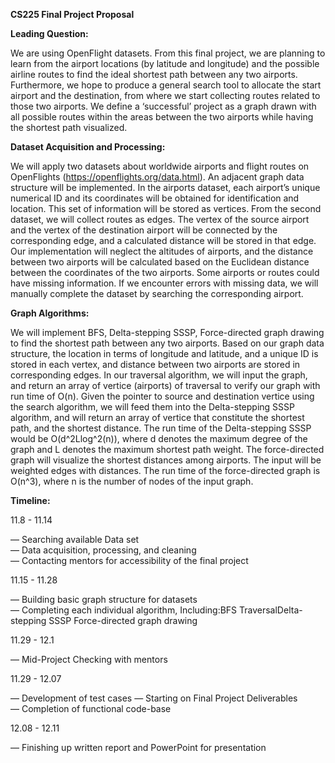 **CS225 Final Project Proposal**


**Leading Question:**

We are using OpenFlight datasets. From this final project, we are planning to learn from the airport locations (by latitude and longitude) and the possible airline routes to find the ideal shortest path between any two airports. Furthermore, we hope to produce a general search tool to allocate the start airport and the destination, from where we start collecting routes related to those two airports. We define a ‘successful’ project as a graph drawn with all possible routes within the areas between the two airports while having the shortest path visualized.

**Dataset Acquisition and Processing:**

We will apply two datasets about worldwide airports and flight routes on OpenFlights (https://openflights.org/data.html). An adjacent graph data structure will be implemented. In the airports dataset, each airport’s unique numerical ID and its coordinates will be obtained for identification and location. This set of information will be stored as vertices. From the second dataset, we will collect routes as edges. The vertex of the source airport and the vertex of the destination airport will be connected by the corresponding edge, and a calculated distance will be stored in that edge. Our implementation will neglect the altitudes of airports, and the distance between two airports will be calculated based on the Euclidean distance between the coordinates of the two airports. Some airports or routes could have missing information. If we encounter errors with missing data, we will manually complete the dataset by searching the corresponding airport.

**Graph Algorithms:**

We will implement BFS, Delta-stepping SSSP, Force-directed graph drawing to find the shortest path between any two airports. Based on our graph data structure, the location in terms of longitude and latitude, and a unique ID is stored in each vertex, and distance between two airports are stored in corresponding edges. In our traversal algorithm, we will input the graph, and return an array of vertice (airports) of traversal to verify our graph with run time of O(n). Given the pointer to source and destination vertice using the search algorithm, we will feed them into the Delta-stepping SSSP algorithm, and will return an array of vertice that constitute the shortest path, and the shortest distance. The run time of the Delta-stepping SSSP would be O(d^2Llog^2(n)), where d denotes the maximum degree of the graph and L denotes the maximum shortest path weight. The force-directed graph will visualize the shortest distances among airports. The input will be weighted edges with distances. The run time of the force-directed graph is O(n^3), where n is the number of nodes of the input graph.

**Timeline:**

11.8 - 11.14 

— Searching available Data set      
— Data acquisition, processing, and cleaning   
— Contacting mentors for accessibility of the final project

11.15 - 11.28 

— Building basic graph structure for datasets   	     
— Completing each individual algorithm, 
Including:BFS TraversalDelta-stepping SSSP Force-directed graph drawing

11.29 - 12.1 

— Mid-Project Checking with mentors

11.29 - 12.07 

— Development of test cases
— Starting on Final Project Deliverables		     
— Completion of functional code-base

12.08 - 12.11 

— Finishing up written report and PowerPoint for presentation
